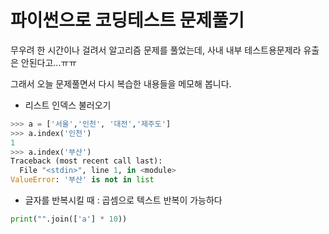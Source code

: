 # 파이썬으로 코딩테스트 문제풀기

무우려 한 시간이나 걸려서 알고리즘 문제를 풀었는데,
사내 내부 테스트용문제라 유출은 안된다고...ㅠㅠ

그래서 오늘 문제풀면서 다시 복습한 내용들을 메모해 봅니다.

- 리스트 인덱스 불러오기
```python
>>> a = ['서울','인천', '대전','제주도']
>>> a.index('인천')
1
>>> a.index('부산')
Traceback (most recent call last):
  File "<stdin>", line 1, in <module>
ValueError: '부산' is not in list
```

- 글자를 반복시킬 때 : 곱셈으로 텍스트 반복이 가능하다
```python
print("".join(['a'] * 10))
```
